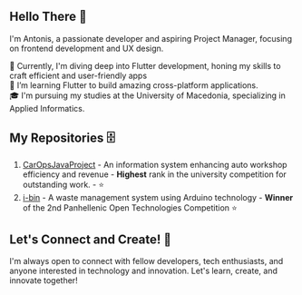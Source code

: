 ## Hello There 👋

I'm Antonis, a passionate developer and aspiring Project Manager, focusing on frontend development and UX design.

🚧 Currently, I'm diving deep into Flutter development, honing my skills to craft efficient and user-friendly apps <br>
🌱 I’m learning Flutter to build amazing cross-platform applications. <br>
🎓 I'm pursuing my studies at the University of Macedonia, specializing in Applied Informatics.<br>

## My Repositories 🗄️

1. [CarOpsJavaProject](https://github.com/TonyGnk/CarOpsJavaProject) - An information system enhancing auto workshop efficiency and revenue - **Highest** rank in the university competition for outstanding work. - ⭐
2. [i-bin](https://github.com/TonyGnk/i-bin) - A waste management system using Arduino technology - **Winner** of the 2nd Panhellenic Open Technologies Competition ⭐

## Let's Connect and Create! 🚀

I'm always open to connect with fellow developers, tech enthusiasts, and anyone interested in technology and innovation. Let's learn, create, and innovate together!

